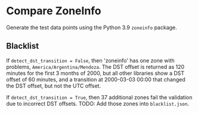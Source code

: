 # Compare ZoneInfo

Generate the test data points using the Python 3.9 `zoneinfo` package.

## Blacklist

If `detect_dst_transition = False`, then 'zoneinfo' has one zone with problems,
`America/Argentina/Mendoza`. The DST offset is returned as 120 minutes for the
first 3 months of 2000, but all other libraries show a DST offset of 60 minutes,
and a transition at 2000-03-03 00:00 that changed the DST offset, but not the
UTC offset.

If `detect_dst_transition = True`, then 37 additional zones fail the validation
due to incorrect DST offsets. TODO: Add those zones into `blacklist.json`.
